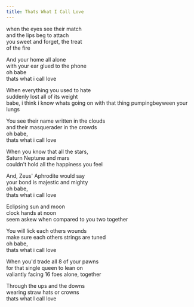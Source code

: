 ```yaml
---
title: Thats What I Call Love
---
```


when the eyes see their match  
and the lips beg to attach  
you sweet and forget, the treat  
of the fire  

And your home all alone  
with your ear glued to the phone  
oh babe  
thats what i call love  

When everything you used to hate  
suddenly lost all of its weight  
babe, i think i know whats going on with that thing pumpingbeyween your lungs   

You see their name written in the clouds  
and their masquerader in the crowds  
oh babe,  
thats what i call love  

When you know that all the stars,  
Saturn Neptune and mars  
couldn't hold all the happiness you feel  

And, Zeus' Aphrodite would say  
your bond is majestic and mighty  
oh babe,  
thats what i call love  

Eclipsing sun and moon  
clock hands at noon  
seem askew when compared to you two together  

You will lick each others wounds  
make sure each others strings are tuned  
oh babe,  
thats what i call love  

When you'd trade all 8 of your pawns  
for that single queen to lean on  
valiantly facing 16 foes alone, together  

Through the ups and the downs  
wearing straw hats or crowns  
thats what I call love  

